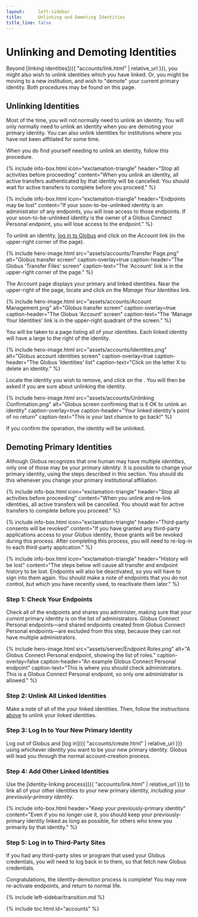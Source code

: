 ```yaml
---
layout:     left-sidebar
title:      Unlinking and Demoting Identities
title_line: false
---
```


# Unlinking and Demoting Identities

Beyond [linking identities]({{ "accounts/link.html" | relative_url }}), you
might also wish to unlink identities which you have linked.  Or, you might be
moving to a new institution, and wish to "demote" your current primary
identity.  Both procedures may be found on this page.

<a name="unlink"></a>
## Unlinking Identities

Most of the time, you will not normally need to unlink an identity.  You will
only normally need to unlink an identity when you are demoting your primary
identity.  You can also unlink identities for institutions where you have not
been affiliated for some time.

When you do find yourself needing to unlink an identity, follow this procedure.

{% include info-box.html
   icon="exclamation-triangle"
   header="Stop all activities before proceeding"
   content="When you unlink an identity, all active transfers authenticated by that identity will be cancelled.  You should wait for active transfers to complete before you proceed."
%}

{% include info-box.html
   icon="exclamation-triangle"
   header="Endpoints may be lost"
   content="If your soon-to-be-unlinked identity is an administrator of any endpoints, you will lose access to those endpoints.  If your soon-to-be-unlinked identity is the owner of a Globus Connect Personal endpoint, you will lose access to the endpoint."
%}

To unlink an identity, [log in to Globus](https://www.globus.org/app/transfer)
and click on the _Account_ link (in the upper-right corner of the page).

{% include hero-image.html
   src="assets/accounts/Transfer Page.png"
   alt="Globus transfer screen"
   caption-overlay=true
   caption-header="The Globus 'Transfer Files' screen"
   caption-text="The 'Account' link is in the upper-right corner of the page."
%}

The Account page displays your primary and linked identities.  Near the
upper-right of the page, locate and click on the _Manage Your Identities_ link.

{% include hero-image.html
   src="assets/accounts/Account Management.png"
   alt="Globus transfer screen"
   caption-overlay=true
   caption-header="The Globus 'Account' screen"
   caption-text="The 'Manage Your Identities' link is in the upper-right quadrant of the screen."
%}

You will be taken to a page listing all of your identities.  Each linked
identity will have a large <i class="fas fa-times" title="letter X"></i> to the
right of the identity.

{% include hero-image.html
   src="assets/accounts/Identities.png"
   alt="Globus account identities screen"
   caption-overlay=true
   caption-header="The Globus 'Identities' list"
   caption-text="Click on the letter X to delete an identity."
%}

Locate the identity you wish to remove, and click on the <i class="fas
fa-times" title="letter X"></i>.  You will then be asked if you are sure about
unlinking the identity.

{% include hero-image.html
   src="assets/accounts/Unlinking Confirmation.png"
   alt="Globus screen confirming that is it OK to unlink an identity"
   caption-overlay=true
   caption-header="Your linked identity's point of no return"
   caption-text="This is your last chance to go back!"
%}

If you confirm the operation, the identity will be unlinked.

<a name="demote"></a>
## Demoting Primary Identities

Although Globus recognizes that one human may have multiple _identities_, only
one of those may be your _primary identity_.  It is possible to change your
primary identity, using the steps described in this section.  You should do
this whenever you change your primary institutional affiliation.

{% include info-box.html
   icon="exclamation-triangle"
   header="Stop all activities before proceeding"
   content="When you unlink and re-link identities, all active transfers will be cancelled.  You should wait for active transfers to complete before you proceed."
%}

{% include info-box.html
   icon="exclamation-triangle"
   header="Third-party consents will be revoked"
   content="If you have granted any third-party applications access to your Globus identity, those grants will be revoked during this process.  After completing this process, you will need to re-log-in to each third-party application."
%}

{% include info-box.html
   icon="exclamation-triangle"
   header="History will be lost"
   content="The steps below will cause all transfer and endpoint history to be lost.  Endpoints will also be deactivated, so you will have to sign into them again.  You should make a note of endpoints that you do not control, but which you have recently used, to reactivate them later."
%}

### Step 1: Check Your Endpoints

Check all of the endpoints and shares you administer, making sure that your
_current_ primary identity is on the list of administrators.  Globus Connect
Personal endpoints—and shared endpoints created from Globus Connect Personal
endpoints—are excluded from this step, because they can not have multiple
administrators.

{% include hero-image.html
   src="assets/server/Endpoint Roles.png"
   alt="A Globus Connect Personal endpoint, showing the list of roles."
   caption-overlay=false
   caption-header="An example Globus Connect Personal endpoint"
   caption-text="This is where you should check administrators.  This is a
   Globus Connect Personal endpoint, so only one administrator is allowed."
%}

### Step 2: Unlink All Linked Identities

Make a note of all of the your linked identities.  Then, follow the
instructions <a href="#unlink">above</a> to unlink your linked identities.

### Step 3: Log In to Your New Primary Identity

Log out of Globus and [log in]({{ "accounts/create.html" | relative_url }})
using whichever identity you want to be your new primary identity.  Globus will
lead you through the normal account-creation process.

### Step 4: Add Other Linked Identities

Use the [identity-linking process]({{ "accounts/link.html" | relative_url }})
to link all of your other identities to your new primary identity, _including
your previously-primary identity_.

{% include info-box.html
   header="Keep your previously-primary identity"
   content="Even if you no longer use it, you should keep your previously-primary identity linked as long as possible, for others who knew you primarily by that identity."
%}

### Step 5: Log in to Third-Party Sites

If you had any third-party sites or program that used your Globus credentials,
you will need to log back in to them, so that fetch new Globus credentials.

Congratulations, the identity-demotion process is complete!  You may now
re-activate endpoints, and return to normal life.

{% include left-sidebar/transition.md %}

{% include toc.html id="accounts" %}
